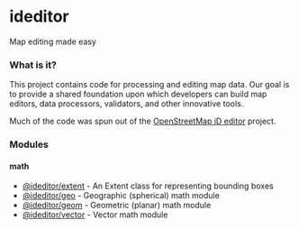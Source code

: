 # ideditor

Map editing made easy


### What is it?

This project contains code for processing and editing map data.  Our goal is to provide a shared foundation upon which developers can build map editors, data processors, validators, and other innovative tools.

Much of the code was spun out of the [OpenStreetMap iD editor](https://github.com/openstreetmap/iD) project.


### Modules

#### math
* [@ideditor/extent](/ideditor/docs/module-@ideditor_extent.html) - An Extent class for representing bounding boxes
* [@ideditor/geo](/ideditor/docs/module-@ideditor_geo.html) - Geographic (spherical) math module
* [@ideditor/geom](/ideditor/docs/module-@ideditor_geom.html) - Geometric (planar) math module
* [@ideditor/vector](/ideditor/docs/module-@ideditor_vector.html) - Vector math module

